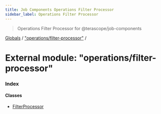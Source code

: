 ```yaml
---
title: Job Components Operations Filter Processor
sidebar_label: Operations Filter Processor
---
```


> Operations Filter Processor for @terascope/job-components

[Globals](../overview.md) / ["operations/filter-processor"](_operations_filter_processor_.md) /

# External module: "operations/filter-processor"

### Index

#### Classes

* [FilterProcessor](../classes/_operations_filter_processor_.filterprocessor.md)
